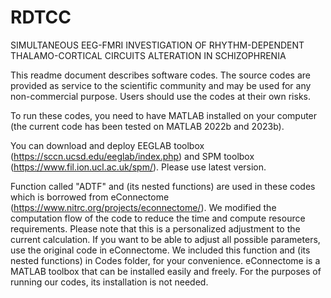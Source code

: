 # RDTCC
SIMULTANEOUS EEG-FMRI INVESTIGATION OF RHYTHM-DEPENDENT THALAMO-CORTICAL CIRCUITS ALTERATION IN SCHIZOPHRENIA

This readme document describes software codes.
The source codes are provided as service to the scientific community and may be used for any non-commercial purpose.  Users should use the codes at their own risks.


To run these codes, you need to have MATLAB installed on your computer (the current code has been tested on MATLAB 2022b and 2023b). 

You can download and deploy EEGLAB toolbox (https://sccn.ucsd.edu/eeglab/index.php) and SPM toolbox (https://www.fil.ion.ucl.ac.uk/spm/). Please use latest version.


Function called "ADTF" and (its nested functions) are used in these codes which is borrowed from eConnectome (https://www.nitrc.org/projects/econnectome/). 
We modified the computation flow of the code to reduce the time and compute resource requirements.
Please note that this is a personalized adjustment to the current calculation. If you want to be able to adjust all possible parameters, use the original code in eConnectome. 
We included this function and (its nested functions) in Codes folder, for your convenience. eConnectome is a MATLAB toolbox that can be installed easily and freely. For the purposes of running our codes, its installation is not needed.

